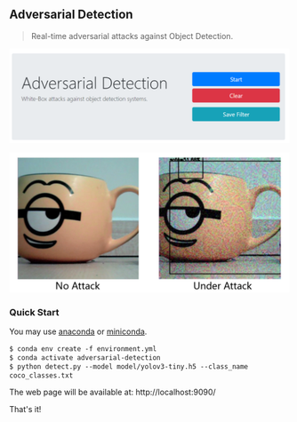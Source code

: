 ## Adversarial Detection

> Real-time adversarial attacks against Object Detection.

![](doc/web.png)

![](doc/filter.jpg)

### Quick Start

You may use [anaconda](https://www.continuum.io/downloads) or [miniconda](https://conda.io/miniconda.html). 

```
$ conda env create -f environment.yml
$ conda activate adversarial-detection
$ python detect.py --model model/yolov3-tiny.h5 --class_name coco_classes.txt
```

The web page will be available at: http://localhost:9090/

That's it!
